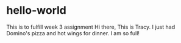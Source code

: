 # hello-world
This is to fulfill week 3 assignment
Hi there, 
This is Tracy. I just had Domino's pizza and hot wings for dinner. I am so full!
